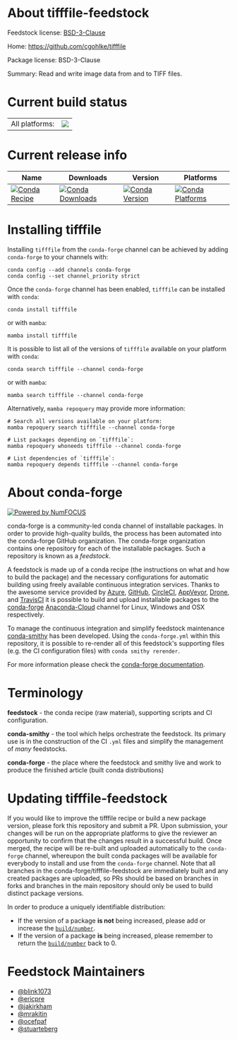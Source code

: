About tifffile-feedstock
========================

Feedstock license: [BSD-3-Clause](https://github.com/conda-forge/tifffile-feedstock/blob/main/LICENSE.txt)

Home: https://github.com/cgohlke/tifffile

Package license: BSD-3-Clause

Summary: Read and write image data from and to TIFF files.

Current build status
====================


<table><tr><td>All platforms:</td>
    <td>
      <a href="https://dev.azure.com/conda-forge/feedstock-builds/_build/latest?definitionId=2074&branchName=main">
        <img src="https://dev.azure.com/conda-forge/feedstock-builds/_apis/build/status/tifffile-feedstock?branchName=main">
      </a>
    </td>
  </tr>
</table>

Current release info
====================

| Name | Downloads | Version | Platforms |
| --- | --- | --- | --- |
| [![Conda Recipe](https://img.shields.io/badge/recipe-tifffile-green.svg)](https://anaconda.org/conda-forge/tifffile) | [![Conda Downloads](https://img.shields.io/conda/dn/conda-forge/tifffile.svg)](https://anaconda.org/conda-forge/tifffile) | [![Conda Version](https://img.shields.io/conda/vn/conda-forge/tifffile.svg)](https://anaconda.org/conda-forge/tifffile) | [![Conda Platforms](https://img.shields.io/conda/pn/conda-forge/tifffile.svg)](https://anaconda.org/conda-forge/tifffile) |

Installing tifffile
===================

Installing `tifffile` from the `conda-forge` channel can be achieved by adding `conda-forge` to your channels with:

```
conda config --add channels conda-forge
conda config --set channel_priority strict
```

Once the `conda-forge` channel has been enabled, `tifffile` can be installed with `conda`:

```
conda install tifffile
```

or with `mamba`:

```
mamba install tifffile
```

It is possible to list all of the versions of `tifffile` available on your platform with `conda`:

```
conda search tifffile --channel conda-forge
```

or with `mamba`:

```
mamba search tifffile --channel conda-forge
```

Alternatively, `mamba repoquery` may provide more information:

```
# Search all versions available on your platform:
mamba repoquery search tifffile --channel conda-forge

# List packages depending on `tifffile`:
mamba repoquery whoneeds tifffile --channel conda-forge

# List dependencies of `tifffile`:
mamba repoquery depends tifffile --channel conda-forge
```


About conda-forge
=================

[![Powered by
NumFOCUS](https://img.shields.io/badge/powered%20by-NumFOCUS-orange.svg?style=flat&colorA=E1523D&colorB=007D8A)](https://numfocus.org)

conda-forge is a community-led conda channel of installable packages.
In order to provide high-quality builds, the process has been automated into the
conda-forge GitHub organization. The conda-forge organization contains one repository
for each of the installable packages. Such a repository is known as a *feedstock*.

A feedstock is made up of a conda recipe (the instructions on what and how to build
the package) and the necessary configurations for automatic building using freely
available continuous integration services. Thanks to the awesome service provided by
[Azure](https://azure.microsoft.com/en-us/services/devops/), [GitHub](https://github.com/),
[CircleCI](https://circleci.com/), [AppVeyor](https://www.appveyor.com/),
[Drone](https://cloud.drone.io/welcome), and [TravisCI](https://travis-ci.com/)
it is possible to build and upload installable packages to the
[conda-forge](https://anaconda.org/conda-forge) [Anaconda-Cloud](https://anaconda.org/)
channel for Linux, Windows and OSX respectively.

To manage the continuous integration and simplify feedstock maintenance
[conda-smithy](https://github.com/conda-forge/conda-smithy) has been developed.
Using the ``conda-forge.yml`` within this repository, it is possible to re-render all of
this feedstock's supporting files (e.g. the CI configuration files) with ``conda smithy rerender``.

For more information please check the [conda-forge documentation](https://conda-forge.org/docs/).

Terminology
===========

**feedstock** - the conda recipe (raw material), supporting scripts and CI configuration.

**conda-smithy** - the tool which helps orchestrate the feedstock.
                   Its primary use is in the construction of the CI ``.yml`` files
                   and simplify the management of *many* feedstocks.

**conda-forge** - the place where the feedstock and smithy live and work to
                  produce the finished article (built conda distributions)


Updating tifffile-feedstock
===========================

If you would like to improve the tifffile recipe or build a new
package version, please fork this repository and submit a PR. Upon submission,
your changes will be run on the appropriate platforms to give the reviewer an
opportunity to confirm that the changes result in a successful build. Once
merged, the recipe will be re-built and uploaded automatically to the
`conda-forge` channel, whereupon the built conda packages will be available for
everybody to install and use from the `conda-forge` channel.
Note that all branches in the conda-forge/tifffile-feedstock are
immediately built and any created packages are uploaded, so PRs should be based
on branches in forks and branches in the main repository should only be used to
build distinct package versions.

In order to produce a uniquely identifiable distribution:
 * If the version of a package **is not** being increased, please add or increase
   the [``build/number``](https://docs.conda.io/projects/conda-build/en/latest/resources/define-metadata.html#build-number-and-string).
 * If the version of a package **is** being increased, please remember to return
   the [``build/number``](https://docs.conda.io/projects/conda-build/en/latest/resources/define-metadata.html#build-number-and-string)
   back to 0.

Feedstock Maintainers
=====================

* [@blink1073](https://github.com/blink1073/)
* [@ericpre](https://github.com/ericpre/)
* [@jakirkham](https://github.com/jakirkham/)
* [@mrakitin](https://github.com/mrakitin/)
* [@ocefpaf](https://github.com/ocefpaf/)
* [@stuarteberg](https://github.com/stuarteberg/)


<!-- dummy commit to enable rerendering -->

